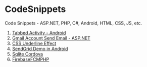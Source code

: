 # CodeSnippets
Code Snippets - ASP.NET, PHP, C#, Android, HTML, CSS, JS, etc.

<ol>
  <li><a href="https://github.com/maunashjani/CodeSnippets/blob/master/Tabbed%20Activity%20-%20Android" target="_blank">Tabbed Activity - Android</a></li>
  <li><a href="https://github.com/maunashjani/CodeSnippets/blob/master/Gmail%20Account%20Send%20Email%20-%20ASP.NET" target="_blank">Gmail Account Send Email - ASP.NET</a></li>
  <li><a href="https://htmlpreview.github.io/?https://github.com/maunashjani/CodeSnippets/blob/master/CSSUnderlineEffect.html">CSS Underline Effect</a></li>
  <li><a href="https://github.com/maunashjani/CodeSnippets/blob/master/SendGrid%20Demo%20in%20Android">SendGrid Demo in Android</a></li>
  <li><a href="https://github.com/maunashjani/CodeSnippets/blob/master/SqliteCordova">Sqlite Cordova</a></li>
  <li><a href="https://github.com/maunashjani/CodeSnippets/blob/master/FirebaseFCMPHP">FirebaseFCMPHP</a></li>
</ol>
    
